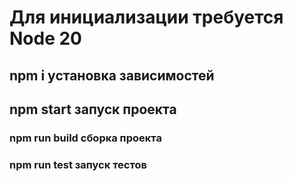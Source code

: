 # Для инициализации требуется Node 20
## npm i установка зависимостей
## npm start запуск проекта
### npm run build сборка проекта
### npm run test запуск тестов
